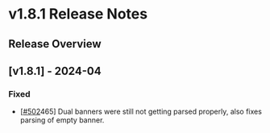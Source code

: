 # v1.8.1 Release Notes

## Release Overview

## [v1.8.1] - 2024-04

### Fixed

- [[#502](https://github.com/networktocode/netutils/issues/502)465] Dual banners were still not getting parsed properly, also fixes parsing of empty banner.
